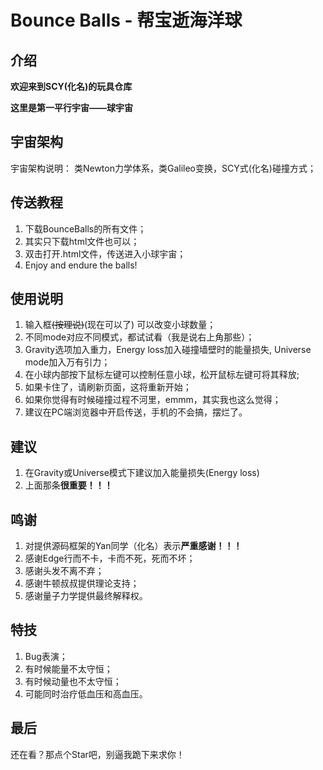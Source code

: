 # Bounce Balls - 帮宝逝海洋球

## 介绍

**欢迎来到SCY(化名)的玩具仓库**

**这里是第一平行宇宙——球宇宙**

## 宇宙架构

宇宙架构说明： 类Newton力学体系，类Galileo变换，SCY式(化名)碰撞方式；

## 传送教程

1. 下载BounceBalls的所有文件；
2. 其实只下载html文件也可以；
3. 双击打开.html文件，传送进入小球宇宙；
4. Enjoy and endure the balls!

## 使用说明

1. 输入框<del>(按理说)</del>(现在可以了) 可以改变小球数量；
2. 不同mode对应不同模式，都试试看（我是说右上角那些）；
3. Gravity选项加入重力，Energy loss加入碰撞墙壁时的能量损失, Universe mode加入万有引力；
4. 在小球内部按下鼠标左键可以控制任意小球，松开鼠标左键可将其释放;
5. 如果卡住了，请刷新页面，这将重新开始；
6. 如果你觉得有时候碰撞过程不河里，emmm，其实我也这么觉得；
7. 建议在PC端浏览器中开启传送，手机的不会搞，摆烂了。

## 建议

1. 在Gravity或Universe模式下建议加入能量损失(Energy loss)
2. 上面那条**很重要！！！**

## 鸣谢

1. 对提供源码框架的Yan同学（化名）表示**严重感谢！！！**
2. 感谢Edge行而不卡，卡而不死，死而不坏；
3. 感谢头发不离不弃；
4. 感谢牛顿叔叔提供理论支持；
5. 感谢量子力学提供最终解释权。

## 特技

1. Bug表演；
2. 有时候能量不太守恒；
3. 有时候动量也不太守恒；
4. 可能同时治疗低血压和高血压。

## 最后

还在看？那点个Star吧，别逼我跪下来求你！
